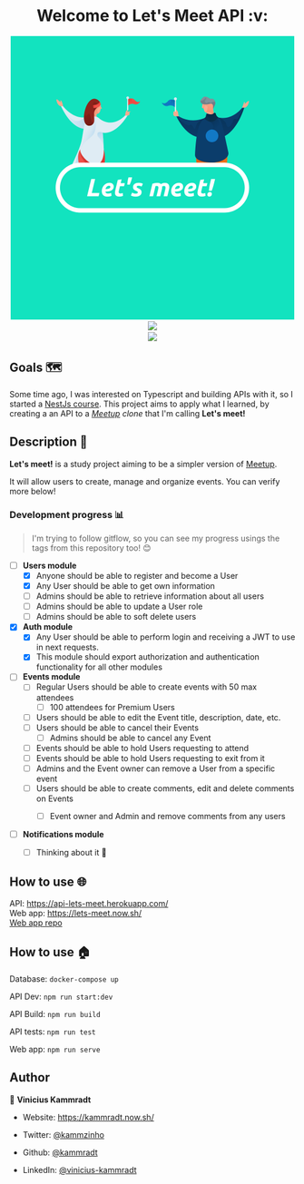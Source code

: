 


<h1 align="center">Welcome to Let's Meet API :v: </h1>

<div align="center">
    <img  src="./images/lets-meet.png"  alt="Let's meet logo"  width=500">
</div>



<div align="center">

<img  src="https://forthebadge.com/images/badges/built-with-love.svg" />

</div>



<div align="center">

<a  href="https://github.com/kammradt/lets-meet-api/stargazers">

<img  src="https://img.shields.io/github/stars/kammradt/lets-meet-api.svg?style=for-the-badge" />

</a>

</div>



##  Goals 🗺️

Some time ago, I was interested on Typescript and building APIs with it, so I started a [NestJs course](https://github.com/kammradt/learning-nestjs). This project aims to apply what I learned, by creating a an API to a *[Meetup](https://www.meetup.com/) clone* that I'm calling **Let's meet!**



##  Description 📝

**Let's meet!** is a study project aiming to be a simpler version of [Meetup](https://www.meetup.com/).

It will allow users to create, manage and organize events.
You can verify more below!


###  Development progress :bar_chart:

> I'm trying to follow gitflow, so you can see my progress usings the tags from this repository too! :blush:


- [ ] **Users module**
	- [x] Anyone should be able to register and become a User
	- [x] Any User should be able to get own information
	- [ ] Admins should be able to retrieve information about all users
	- [ ] Admins should be able to update a User role
	- [ ] Admins should be able to soft delete users

- [x] **Auth module**
	- [x] Any User should be able to perform login and receiving a JWT to use in next requests.
	- [x] This module should export authorization and authentication functionality for all other modules

- [ ] **Events module**
	- [ ] Regular Users should be able to create events with 50 max attendees
		- [ ] 100 attendees for Premium Users
	- [ ] Users should be able to edit the Event title, description, date, etc.
	- [ ] Users should be able to cancel their Events
		- [ ] Admins should be able to cancel any Event
	- [ ] Events should be able to hold Users requesting to attend
	- [ ] Events should be able to hold Users requesting to exit from it
	- [ ] Admins and the Event owner can remove a User from a specific event
	- [ ] Users should be able to create comments, edit and delete comments on Events
		- [ ] Event owner and Admin and remove comments from any users


- [ ] **Notifications module**
    - [ ] Thinking about it 🤔


##  How to use :globe_with_meridians:

API: https://api-lets-meet.herokuapp.com/  
Web app: https://lets-meet.now.sh/   
[Web app repo](https://github.com/kammradt/lets-meet-client)

##  How to use :house:

Database:
`docker-compose up`

API Dev:
`npm run start:dev`

API Build:
`npm run build`

API tests:
`npm run test`

Web app:
`npm run serve`



##  Author

👤 **Vinicius Kammradt**

* Website: https://kammradt.now.sh/

* Twitter: [@kammzinho](https://twitter.com/kammzinho)

* Github: [@kammradt](https://github.com/kammradt)

* LinkedIn: [@vinicius-kammradt](https://linkedin.com/in/vinicius-kammradt)
